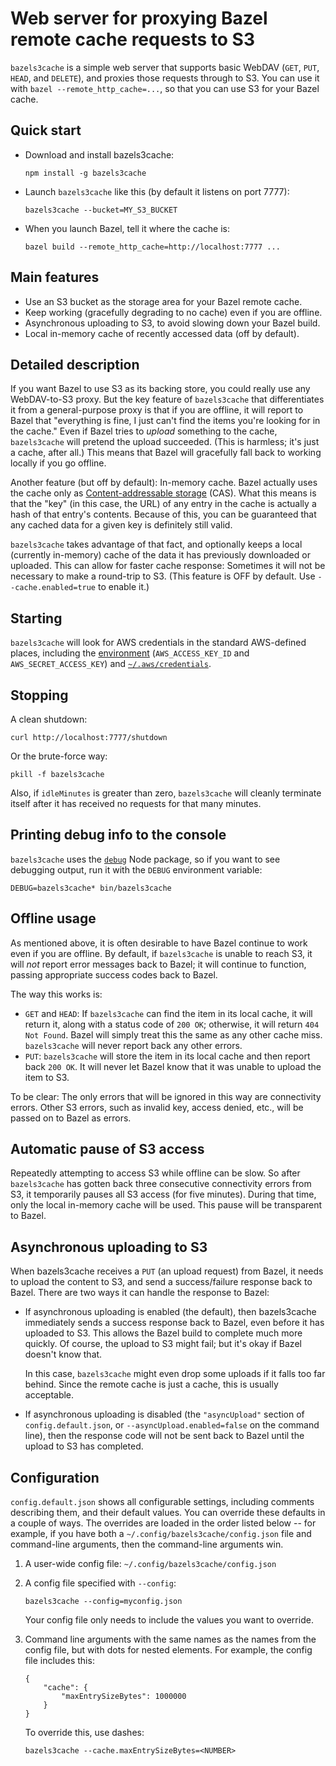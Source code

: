 # Web server for proxying Bazel remote cache requests to S3

`bazels3cache` is a simple web server that supports basic WebDAV (`GET`, `PUT`,
`HEAD`, and `DELETE`), and proxies those requests through to S3. You can use it
with `bazel --remote_http_cache=...`, so that you can use S3 for your Bazel
cache.

## Quick start

*   Download and install bazels3cache:

        npm install -g bazels3cache

*   Launch `bazels3cache` like this (by default it listens on port 7777):

        bazels3cache --bucket=MY_S3_BUCKET

*   When you launch Bazel, tell it where the cache is:

        bazel build --remote_http_cache=http://localhost:7777 ...

## Main features

*   Use an S3 bucket as the storage area for your Bazel remote cache.
*   Keep working (gracefully degrading to no cache) even if you are offline.
*   Asynchronous uploading to S3, to avoid slowing down your Bazel build.
*   Local in-memory cache of recently accessed data (off by default).

## Detailed description

If you want Bazel to use S3 as its backing store, you could really use any
WebDAV-to-S3 proxy. But the key feature of `bazels3cache` that differentiates
it from a general-purpose proxy is that if you are offline, it will report to
Bazel that "everything is fine, I just can't find the items you're looking for
in the cache." Even if Bazel tries to _upload_ something to the cache,
`bazels3cache` will pretend the upload succeeded. (This is harmless; it's just
a cache, after all.) This means that Bazel will gracefully fall back to working
locally if you go offline.

Another feature (but off by default): In-memory cache. Bazel actually uses the
cache only as [Content-addressable
storage](https://en.wikipedia.org/wiki/Content-addressable_storage) (CAS). What
this means is that the "key" (in this case, the URL) of any entry in the cache
is actually a hash of that entry's contents. Because of this, you can be
guaranteed that any cached data for a given key is definitely still valid.

`bazels3cache` takes advantage of that fact, and optionally keeps a local
(currently in-memory) cache of the data it has previously downloaded or
uploaded. This can allow for faster cache response: Sometimes it will not be
necessary to make a round-trip to S3. (This feature is OFF by default. Use
`--cache.enabled=true` to enable it.)

## Starting

`bazels3cache` will look for AWS credentials in the standard AWS-defined
places, including the
[environment](https://docs.aws.amazon.com/sdk-for-javascript/v2/developer-guide/loading-node-credentials-environment.html)
(`AWS_ACCESS_KEY_ID` and `AWS_SECRET_ACCESS_KEY`) and
[`~/.aws/credentials`](https://docs.aws.amazon.com/sdk-for-javascript/v2/developer-guide/loading-node-credentials-shared.html).

## Stopping

A clean shutdown:

    curl http://localhost:7777/shutdown

Or the brute-force way:

    pkill -f bazels3cache

Also, if `idleMinutes` is greater than zero, `bazels3cache` will cleanly
terminate itself after it has received no requests for that many minutes.

## Printing debug info to the console

`bazels3cache` uses the [`debug`](https://www.npmjs.com/package/debug) Node
package, so if you want to see debugging output, run it with the `DEBUG`
environment variable:

    DEBUG=bazels3cache* bin/bazels3cache

## Offline usage

As mentioned above, it is often desirable to have Bazel continue to work even
if you are offline.  By default, if `bazels3cache` is unable to reach S3, it
will _not_ report error messages back to Bazel; it will continue to function,
passing appropriate success codes back to Bazel.

The way this works is:

*   `GET` and `HEAD`: If `bazels3cache` can find the item in its local cache,
    it will return it, along with a status code of `200 OK`; otherwise, it will
    return `404 Not Found`. Bazel will simply treat this the same as any other
    cache miss. `bazels3cache` will never report back any other errors.
*   `PUT`: `bazels3cache` will store the item in its local cache and then
    report back `200 OK`. It will never let Bazel know that it was unable to
    upload the item to S3.

To be clear: The only errors that will be ignored in this way are connectivity
errors. Other S3 errors, such as invalid key, access denied, etc., will be
passed on to Bazel as errors.

## Automatic pause of S3 access

Repeatedly attempting to access S3 while offline can be slow. So after
`bazels3cache` has gotten back three consecutive connectivity errors from S3,
it temporarily pauses all S3 access (for five minutes). During that time, only
the local in-memory cache will be used. This pause will be transparent to
Bazel.

## Asynchronous uploading to S3

When bazels3cache receives a `PUT` (an upload request) from Bazel, it needs to
upload the content to S3, and send a success/failure response back to Bazel.
There are two ways it can handle the response to Bazel:

*   If asynchronous uploading is enabled (the default), then bazels3cache
    immediately sends a success response back to Bazel, even before it has
    uploaded to S3. This allows the Bazel build to complete much more quickly.
    Of course, the upload to S3 might fail; but it's okay if Bazel doesn't know
    that.

    In this case, `bazels3cache` might even drop some uploads if it falls too
    far behind. Since the remote cache is just a cache, this is usually
    acceptable.

*   If asynchronous uploading is disabled (the `"asyncUpload"` section of
    `config.default.json`, or `--asyncUpload.enabled=false` on the command
    line), then the response code will not be sent back to Bazel until the
    upload to S3 has completed.

## Configuration

`config.default.json` shows all configurable settings, including comments
describing them, and their default values. You can override these defaults in a
couple of ways. The overrides are loaded in the order listed below -- for
example, if you have both a `~/.config/bazels3cache/config.json` file and
command-line arguments, then the command-line arguments win.

1.  A user-wide config file: `~/.config/bazels3cache/config.json`

2.  A config file specified with `--config`:

        bazels3cache --config=myconfig.json

    Your config file only needs to include the values you want to override.

3.  Command line arguments with the same names as the names from the config
    file, but with dots for nested elements. For example, the config file
    includes this:

        {
            "cache": {
                "maxEntrySizeBytes": 1000000
            }
        }

    To override this, use dashes:

        bazels3cache --cache.maxEntrySizeBytes=<NUMBER>
